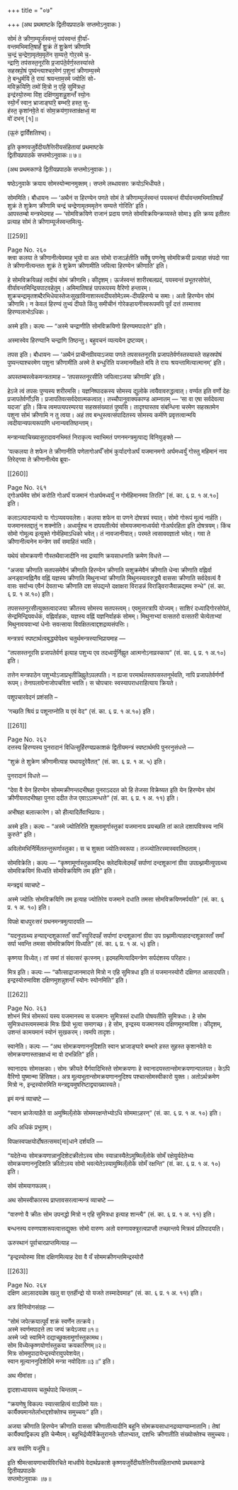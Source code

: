+++
title = "०७"

+++
(अथ प्रथमाष्टके द्वितीयप्रपाठके सप्तमोऽनुवाकः )

सोमं॑ ते क्रीणा॒म्यूर्ज॑स्वन्तं॒ पय॑स्वन्तं वी॒र्या॑-  
वन्तमभिमाति॒षाहँ॑ शु॒क्रं ते॑ शु॒क्रेण॑ क्रीणामि  
च॒न्द्रं च॒न्द्रेणा॒मृत॑म॒मृते॑न स॒म्यत्ते॒ गोर॒स्मे च॒-  
न्द्राणि॒ तप॑सस्त॒नूर॑सि प्र॒जाप॑ते॒र्वर्ण॒स्तस्या॑स्ते  
सहस्रपो॒षं पुष्य॑न्त्याश्चर॒मेण॑ प॒शुना॑ क्रीणाम्य॒स्मे  
ते॒ बन्धु॒र्मयि॑ ते॒ रायः॑ श्रयन्ताम॒स्मे ज्योतिः॑ सो-  
मविक्र॒यिणि॒ तमो॑ मि॒त्रो न॒ एहि॒ सुमि॑त्रधा॒  
इन्द्र॑स्यो॒रुमा वि॑श॒ दक्षि॑णमु॒शन्नु॒शन्तँ॑ स्यो॒नः  
स्यो॒नँ स्वान॒ भ्राजाङ्घा॑रे॒ बम्भा॑रे॒ हस्त॒ सु-  
ह॑स्त॒ कृशा॑नवे॒ते वः॑ सोम॒क्रय॑णा॒स्तान्र॑क्षध्वं॒ मा  
वो॑ दभन् [१]॥

(ऊ॒रुं द्वाविँ॑शतिश्च)।

इति कृष्णयजुर्वेदीयतैत्तिरीयसंहितायां प्रथमाष्टके  
द्वितीयप्रपाठके सप्तमोऽनुवाकः॥ ७॥

(अथ प्रथमकाण्डे द्वितीयप्रपाठके सप्तमोऽनुवाकः )।

षष्ठेऽनुवाके क्रयाय सोमस्योन्मानमुक्तम्। सप्तमे लब्धावसरः क्रयोऽभिधीयते।

सोममिति। बौधायनः — ‘अथैनं स हिरण्येन पणते सोमं ते क्रीणाम्यूर्जस्वन्तं पयस्वन्तं वीर्यावन्तमभिमातिषाहँ शुक्रं ते शुक्रेण क्रीणामि चन्द्रं चन्द्रेणामृतममृतेन सम्यत्ते गोरिति’ इति।  
आपस्तम्बो मन्त्रभेदमाह — ‘सोमविक्रयिणे राजानं प्रदाय पणते सोमविक्रयिन्क्रय्यस्ते सोमा३ इति क्रय्य इतीतरः प्रत्याह सोमं ते क्रीणाम्यूर्जस्वन्तमित्यु-

[[259]]

Page No. २६०  
क्त्वा कलया ते क्रीणानीत्येवमाह भूयो वा अतः सोमो राजाऽर्हतीति सर्वेषु पणनेषु सोमविक्रयी प्रत्याहा संपदो गवा ते क्रीणानीत्यन्ततः शुक्रं ते शुक्रेण क्रीणामीति जपित्वा हिरण्येन क्रीणाति’ इति।

हे सोमविक्रयिन्नहं त्वदीयं सोमं क्रीणामि। कीदृशम्। ऊर्जस्वन्तं शारीरबलप्रदं, पयस्वन्तं प्रभूतरसोपेतं, वीर्यावन्तमिन्द्रियपाटवहेतुम्। अमिमातिषाहं पापरूपस्य वैरिणो हन्तारम्। शुक्रचन्द्रामृतशब्दैरभिधेयास्तेजःसुखाविनाशास्त्वदीयसोमेऽस्म-दीयहिरण्ये च समाः। अतो हिरण्येन सोमं क्रीणामि। न केवलं हिरण्यं तुभ्यं दीयते किंतु समीचीनं गोरेकहायनीस्वरूपमपि पूर्वं दत्तं तस्मात्तव हिरण्यलाभोऽधिकः।

अस्मे इति। कल्पः — “अस्मे चन्द्राणीति सोमविक्रयिणो हिरण्यमपादत्ते” इति।

अस्मास्वेव हिरण्यानि चन्द्राणि तिष्ठन्तु। बहुवचनं व्यत्ययेन द्रष्टव्यम्।

तपस इति। बौधायनः — ‘अथैनं प्राचीनग्रीवयाऽजया पणते तपसस्तनूरसि प्रजापतेर्वर्णस्तस्यास्ते सहस्रपोषं पुष्यन्त्याश्चरमेण पशुना क्रीणामीति अस्मे ते बन्धुरिति यजमानमीक्षते मयि ते रायः श्रयन्तामित्यात्मानम्’ इति।

अपस्तम्बस्त्वेकमन्त्रतामाह – ‘तपसस्तनूरसीति जपित्वाऽजया क्रीणामि’ इति।

हेऽजे त्वं तपसः पुण्यस्य शरीरमसि। यज्ञनिष्पादकस्य सोमस्य द्युलोके त्वयैवावरुद्धत्वात्। वर्ण्यत इति वर्णो देहः प्रजापतेर्वर्णोऽसि। प्रजापतिवत्सर्वदेवात्मकत्वात्। तच्चौपानुवाक्यकाण्ड आम्नातम् — ‘सा वा एषा सर्वदेवत्या यदजा’ इति। किंच त्वमपत्यपरम्परया सहस्रसंख्यातं पुष्यसि। तादृश्यास्तव संबन्धिना चरमेण सहस्रतमेन पशुना सोमं क्रीणामि न तु त्वया। अहं तव बन्धुस्त्वत्संपादितस्य सोमस्य कर्मणि प्रवृत्तत्वान्मयि त्वदीयान्यपत्यरूपाणि धनान्यवतिष्ठन्ताम्।

मन्त्रान्व्याचिख्यासुरादावनभिमतं निराकृत्य स्वाभिमतं पणनमन्त्रमुत्पाद्य विनियुङ्क्ते —

‘यत्कलया ते शफेन ते क्रीणानीति पणेतागोअर्घँ सोमं कुर्यादगोअर्घं यजमानमगो अर्घमध्वर्युं गोस्तु महिमानं नाव तिरेद्गवा ते क्रीणानीत्येव ब्रूया-

[[260]]

Page No. २६१  
द्गोअर्घमेव सोमं करोति गोअर्घं यजमानं गोअर्घमध्वर्युं न गोर्महिमानमव तिरति” [सं. का. ६ प्र. १ अ.१०] इति।

कलाऽल्पादप्यल्पो यः गोऽप्यवयवलेशः। कलया शफेन वा पणने दोषत्रयं स्यात्। सोमो गोरूपं मूल्यं नार्हति। यजमानस्तद्दातुं न शक्नोति। अध्वर्युश्च न दापयतीत्येवं सोमयजमानाध्वर्यवो गोअर्घरहिता इति दोषत्रयम्। किंच सोमो गोमूल्य इत्युक्ते गोर्महिमाऽधिको भवेत्। तं नावजानीयात्। परमते त्वसाववज्ञातो भवेत्। गवा ते क्रीणानीत्यनेन मन्त्रेण सर्वं समाहितं भवति।

यथेयं सोमक्रयणी गौस्तथैवाजादीनि नव द्रव्याणि क्रयसाधनाति क्रमेण विधत्ते —

“अजया क्रीणाति सतपसमेवैनं क्रीणाति हिरण्येन क्रीणाति सशुक्रमेवैनं क्रीणाति धेन्वा क्रीणाति वह्निर्वा अनड्वान्वह्निनैव वह्निं यज्ञस्य क्रीणाति मिथुनाभ्यां क्रीणाति मिथुनस्यावरुद्ध्यै वाससा क्रीणाति सर्वदेवत्यं वै वासः सर्वाभ्य एवैनं देवताभ्यः क्रीणाति दश संपद्यन्ते दक्षाक्षरा विराडन्नं विराड्विराजैवान्नद्यमव रुन्धे” (सं. का. ६ प्र. १ अ.१०) इति।

तपसस्तनूरसीत्युक्तत्वादजया क्रीतस्य सोमस्य सतपस्त्वम्। एवमुत्तरत्रापि योज्यम्। साशिरं दध्यादिगोरसोपेतं, सेन्द्रमिन्द्रियवर्धकं, वह्निर्वाहकः, यज्ञस्य वह्निं यज्ञनिर्वाहकं सोमम्। मिथुनाभ्यां वत्सतरो वत्सतरी चेत्येताभ्यां मिथुनावयवाभ्यां धेनोः सवत्साया विवक्षितत्वाद्दशद्रव्यसंपत्तिः।

मन्त्रत्रयं स्पष्टार्थत्वबुद्ध्योपेक्ष्य चतुर्थमन्त्रस्याभिप्रायमाह —

“तपसस्तनूरसि प्रजापतेर्वर्ण इत्याह पशुभ्य एव तदध्वर्युर्निह्नुत आत्मनोऽनाव्रस्काय” (सं. का. ६ प्र. १ अ.१०) इति।

तत्तेन मन्त्रपाठेन पशुभ्योऽजाप्रभृतीन्निह्नुतेऽपलपति। न ह्यजा परमार्थतस्तपसस्तनूर्भवति, नापि प्रजापतेर्वर्णर्णो रूपम्। तेनापलापेनाजोपचरिता भवति। स चोपचारः स्वस्यापराधराहित्याय क्रियते।

पशूपचारवेदनं प्रशंसति –

‘गच्छति श्रियं प्र पशूनाप्नोति य एवं वेद” (सं. का. ६ प्र. १ अ.१०) इति।

[[261]]

Page No. २६२  
दत्तस्य हिरण्यस्य पुनरादानं विधित्सुर्हिरण्यप्रकाशकं द्वितीयमन्त्रं स्पष्टार्थमपि पुनरनुसंधत्ते —

“शुक्रं ते शुक्रेण क्रीणामीत्याह यथायदुरेवैतत्” (सं. का. ६ प्र. १ अ. ५) इति।

पुनरादानं विधत्ते —

“देवा वै येन हिरण्येन सोममक्रीणन्तदभीषहा पुनराऽददत को हि तेजसा विक्रेष्यत इति येन हिरण्येन सोमं क्रीणीयत्तदभीषहा पुनरा ददीत तेज एवाऽऽत्मन्धत्ते” (सं. का. ६ प्र. १ अ. ११) इति।

अभीषहा बलात्कारेण। को हीत्यादिर्तेवाभिप्रायः।

अस्मे इति। कल्पः – “अस्मे ज्योतिरिति शुक्लामूर्णास्तुकां यजमानाय प्रयच्छति तां काले दशापवित्रस्य नाभिं कुरुते” इति।

अविलोमभिर्निर्मिततन्तुरूर्णास्तुका। स च शुक्ला ज्योतिःस्वरूपा। तज्ज्योतिरस्मास्ववतिष्ठताम्।

सोमविक्रेति। कल्पः — “कृष्णामूर्णास्तुकामद्भिः क्लेदयित्वेदमहँ सर्पाणां दन्दशूकानां ग्रीवा उपग्रथ्नामीत्युपग्रथ्य सोमविक्रयिणं विध्यति सोमविक्रयिणि तम इति” इति।

मन्त्रद्वयं व्याचष्टे –

अस्मे ज्योतिः सोमविक्रयिणि तम इत्याह ज्योतिरेव यजमाने दधाति तमसा सोमविक्रयिणमर्पयति” (सं. का. ६ प्र. १ अ. १०) इति।

विपक्षे बाधपुरःसरं ग्रथनमन्त्रमुत्पादयति —

“यदनुपग्रथ्य हन्याद्दन्दशूकास्ताँ सर्पाँ स्युरिदपहँ सर्पाणां दन्दशूकानां ग्रीवा उप ग्रथ्नामीत्याहादन्दशूकास्ताँ समाँ सर्पा भवन्ति तमसा सोमविक्रयिणं विध्यति” (सं. का. ६ प्र. १ अ. ५) इति।

कृष्णया विध्येत्। तां समां तं संवत्सरं कृत्स्नम्। इदमहमित्यादिमन्त्रेण सर्पदंशस्य परिहारः।

मित्र इति। कल्पः — “कौत्साद्राजानमादत्ते मित्रो न एहि सुमित्रधा इति तं यजमानस्योरौ दक्षिणत आसादयति। इन्द्रस्योरुमाविश दक्षिणमुशन्नुशन्तँ स्योनः स्योनमिति” इति।

[[262]]

Page No. २६३  
शोभनं मित्रं सोमरूपं यस्य यजमानस्य स यजमानः सुमित्रस्तं दधाति पोषयतीति सुमित्रधाः। हे सोम सुमित्रधास्त्वमस्माकं मित्रः प्रियो भूत्वा समागच्छ। हे सोम, इन्द्रस्य यजमानस्य दक्षिणमूरुमाविश। कीदृशम्, उशन्तं कामयमानं स्योनं सुखकरम्। त्वमपि तादृशः।

स्वानेति। कल्पः — “अथ सोमक्रयणाननुदिशति स्वान भ्राजाङ्घारे बम्भारे हस्त सुहस्त कृशानवेते वः सोमक्रयणास्तान्रक्षध्वं मा वो दभन्निति” इति।

स्वानादयः सोमरक्षकाः। सोमः क्रीयते यैर्गवादिभिस्ते सोमक्रयणाः हे स्वानादयस्तान्सोमक्रयणान्पालयत। केऽपि वैरिणो युष्मान्मा हिंसिषत। अत्र मूल्यभूतान्सोमक्रयणाननुदिश्य पश्चात्सोमस्वीकारो युक्तः। अतोऽर्थक्रमेण मित्रो नः, इन्द्रस्योरुमिति मन्त्रद्वयमुषरिष्टाद्व्याख्यास्यते।

इमं मन्त्रं व्याचष्टे —

“स्वान भ्राजेत्याहैते वा अमुष्मिल्ँलोके सोममरक्षन्तेभ्योऽधि सोममाऽहरन्” (सं. का. ६ प्र. १ अ. १०) इति।

अधि अधिकं प्रभूतम्।

विपक्षस्वपक्षयोर्दोषतत्समव[मा]धाने दर्शयति —

“यदेतेभ्यः सोमक्रयणान्नानुदिशेदक्रीतोऽस्य सोमः स्यान्नास्यैतेऽमुष्मिल्ँलोके सोमँ रक्षेयुर्यदेतेभ्यः सोमक्रयणाननुदिशति क्रीतोऽस्य सोमो भवत्येतेऽस्यामुष्मिल्ँलोके सोमँ रक्षन्ति” (सं. का. ६ प्र. १ अ. १०) इति।

सोमं सोमयागफलम्।

अथ सोमस्वीकारस्य प्राप्तावसरत्वान्मन्त्रं व्याचष्टे —

“वारुणो वै क्रीतः सोम उपनद्धो मित्रो न एहि सुमित्रधा इत्याह शान्त्यै” (सं. का. ६ प्र. १ अ. ११) इति।

बन्धनस्य वरुणपाशरूपत्वात्तद्युक्तः सोमो वारुणः अतो वरुणावक्त्रूरत्वप्राप्तौ तच्छान्तये मित्रत्वं प्रतिपादयति।

ऊरुस्थानं पूर्वाचारप्राप्तमित्याह —

“इन्द्रस्योरुमा विश दक्षिणमित्याह देवा वै यँ सोममक्रीणन्तमिन्द्रस्योरौ

[[263]]

Page No. २६४  
दक्षिण आऽसादयन्नेष खलु वा एतर्हीन्द्रो यो यजते तस्मादेवमाह” (सं. का. ६ प्र. १ अ. ११) इति।

अत्र विनियोगसंग्रहः —

“सोमं जपेत्क्रयात्पूर्वं शक्रं स्वर्णेन तत्क्रये।  
अस्मे स्वर्णमपादत्ते तप जप्यं क्रयेऽजया॥१॥  
अस्मे ज्यो स्वामिने दद्याच्छुक्लामूर्णास्तुकामथ।  
सोम विध्येत्कृष्णयोर्णास्तुकया क्रयकारिणम्॥२॥  
मित्रः सोममुपादायेन्द्रस्योरावुपवेशयेत्।  
स्वान मूल्याननुदिशेदिमे मन्त्रा नवोदिताः॥३॥” इति।

अथ मीमांसा।

द्वादशाध्यायस्य चतुर्थपादे चिन्ततम् –

“क्रयणेषु विकल्पः स्यात्साहित्यं वाऽग्रिमो यतः।  
कार्यैक्यमानतेर्लाभाद्दशोक्तेश्च समुच्चयः” इति।

अजया क्रीणाति हिरण्येन क्रीणाति वाससा क्रीणातीत्यादीनि बहूनि सोमक्रयसाधानद्रव्याण्याम्नातानि। तेषां कार्यैक्याद्विकल्प इति चेन्मैवम्। बहुभिर्द्रव्यैर्विक्रेतुरानतेः सौलभ्यात्, दशभिः क्रीणातीति संख्योक्तेश्च समु़च्चयः।

अत्र सर्वाणि यजूंषि॥

इति श्रीमत्सायणाचार्यविरचिते माधवीये वेदार्थप्रकाशे कृष्णयजुर्वेदीयतैत्तिरीयसंहिताभाष्ये प्रथमकाण्डे द्वितीयप्रपाठके  
सप्तमोऽनुवाकः ॥७॥
